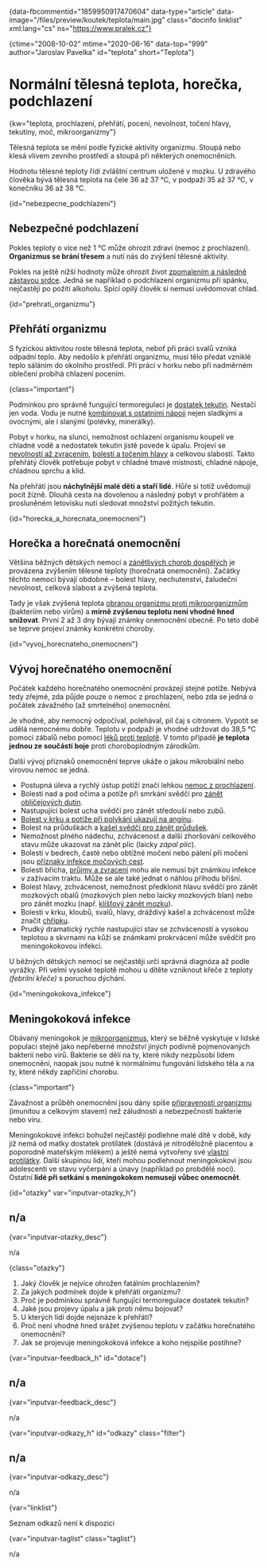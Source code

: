 
{data-fbcommentid="1859950917470604" data-type="article" data-image="/files/preview/koutek/teplota/main.jpg" class="docinfo linklist" xml:lang="cs" ns="https://www.pralek.cz"}

{ctime="2008-10-02" mtime="2020-06-16" data-top="999" author="Jaroslav Pavelka" id="teplota" short="Teplota"}

# Normální tělesná teplota, horečka, podchlazení 

{kw="teplota, prochlazení, přehřátí, pocení, nevolnost, točení hlavy, tekutiny, moč, mikroorganizmy"}

Tělesná teplota se mění podle fyzické aktivity organizmu. Stoupá nebo klesá vlivem zevního prostředí a stoupá při některých onemocněních. 

Hodnotu tělesné teploty řídí zvláštní centrum uložené v mozku. U zdravého člověka bývá tělesná teplota na čele 36 až 37 °C, v podpaží 35 až 37 °C, v konečníku 36 až 38 °C. 

{id="nebezpecne_podchlazeni"}

## Nebezpečné podchlazení 

Pokles teploty o více než 1 °C může ohrozit zdraví (nemoc z prochlazení). **Organizmus se brání třesem** a nutí nás do zvýšení tělesné aktivity. 

Pokles na ještě nižší hodnoty může ohrozit život [zpomalením a následně zástavou srdce][1]. Jedná se například o podchlazení organizmu při spánku, nejčastěji po požití alkoholu. Spící opilý člověk si nemusí uvědomovat chlad. 

{id="prehrati_organizmu"}

## Přehřátí organizmu 

S fyzickou aktivitou roste tělesná teplota, neboť při práci svalů vzniká odpadní teplo. Aby nedošlo k přehřátí organizmu, musí tělo předat vzniklé teplo sáláním do okolního prostředí. Při práci v horku nebo při nadměrném oblečení probíhá chlazení pocením. 

{class="important"}

Podmínkou pro správně fungující termoregulaci je [dostatek tekutin][2]. Nestačí jen voda. Vodu je nutné [kombinovat s ostatními nápoji][2] nejen sladkými a ovocnými, ale i slanými (polévky, minerálky). 

Pobyt v horku, na slunci, nemožnost ochlazení organismu koupelí ve chladné vodě a nedostatek tekutin jistě povede k úpalu. Projeví se [nevolností až zvracením][3], [bolestí a točením hlavy][4] a celkovou slabostí. Takto přehřátý člověk potřebuje pobyt v chladné tmavé místnosti, chladné nápoje, chladnou sprchu a klid. 

Na přehřátí jsou **náchylnější malé děti a staří lidé**. Hůře si totiž uvědomují pocit žízně. Dlouhá cesta na dovolenou a následný pobyt v prohřátém a prosluněném letovisku nutí sledovat množství požitých tekutin. 

{id="horecka\_a\_horecnata_onemocneni"}

## Horečka a horečnatá onemocnění 

Většina běžných dětských nemocí a [zánětlivých chorob dospělých][5] je provázena zvýšením tělesné teploty (horečnatá onemocnění). Začátky těchto nemocí bývají obdobné – bolest hlavy, nechutenství, žaludeční nevolnost, celková slabost a zvýšená teplota. 

Tady je však zvýšená teplota [obranou organizmu proti mikroorganizmům][6] (bakteriím nebo virům) a **mírně zvýšenou teplotu není vhodné hned snižovat**. První 2 až 3 dny bývají známky onemocnění obecně. Po této době se teprve projeví známky konkrétní choroby. 

{id="vyvoj\_horecnateho\_onemocneni"}

## Vývoj horečnatého onemocnění 

Počátek každého horečnatého onemocnění provázejí stejné potíže. Nebývá tedy zřejmé, zda půjde pouze o nemoc z prochlazení, nebo zda se jedná o počátek závažného (až smrtelného) onemocnění. 

Je vhodné, aby nemocný odpočíval, polehával, pil čaj s citronem. Vypotit se udělá nemocnému dobře. Teplotu v podpaží je vhodné udržovat do 38,5 °C pomocí zábalů nebo pomocí [léků proti teplotě][7]. V tomto případě **je teplota jednou ze součástí boje** proti choroboplodným zárodkům. 

Další vývoj příznaků onemocnění teprve ukáže o jakou mikrobiální nebo virovou nemoc se jedná. 

  * Postupná úleva a rychlý ústup potíží značí lehkou [nemoc z prochlazení][8]. 
  * Bolesti nad a pod očima a potíže při smrkání svědčí pro [zánět obličejových dutin][9]. 
  * Nastupující bolest ucha svědčí pro zánět středouší nebo zubů. 
  * [Bolest v krku a potíže při polykání ukazují na angínu][8]. 
  * Bolest na průduškách a [kašel svědčí pro zánět průdušek][10]. 
  * Nemožnost plného nádechu, zchvácenost a další zhoršování celkového stavu může ukazovat na zánět plic (laicky _zápal plic_). 
  * Bolesti v bedrech, časté nebo obtížné močení nebo pálení při močení jsou [příznaky infekce močových cest][11]. 
  * Bolesti břicha, [průjmy a zvracení][3] mohu ale nemusí být známkou infekce v zažívacím traktu. Může se ale také jednat o náhlou příhodu břišní. 
  * Bolest hlavy, zchvácenost, nemožnost předklonit hlavu svědčí pro zánět mozkových obalů (mozkových plen nebo laicky mozkových blan) nebo pro zánět mozku (např. [klíšťový zánět mozku][12]). 
  * Bolesti v krku, kloubů, svalů, hlavy, dráždivý kašel a zchvácenost může značit [chřipku][13]. 
  * Prudký dramatický rychle nastupující stav se zchváceností a vysokou teplotou a skvrnami na kůži se známkami prokrvácení může svědčit pro meningokokovou infekci. 

U běžných dětských nemocí se nejčastěji určí správná diagnóza až podle vyrážky. Při velmi vysoké teplotě mohou u dítěte vzniknout křeče z teploty _(febrilní křeče)_ s poruchou dýchání. 

{id="meningokokova_infekce"}

## Meningokoková infekce 

Obávaný meningokok je [mikroorganizmus][14], který se běžně vyskytuje v lidské populaci stejně jako nepřeberné množství jiných podivně pojmenovaných bakterií nebo virů. Bakterie se dělí na ty, které nikdy nezpůsobí lidem onemocnění, naopak jsou nutné k normálnímu fungování lidského těla a na ty, které někdy zapříčiní chorobu. 

{class="important"}

Závažnost a průběh onemocnění jsou dány spíše [připraveností organizmu][15] (imunitou a celkovým stavem) než záludností a nebezpečností bakterie nebo viru. 

Meningokokové infekci bohužel nejčastěji podlehne malé dítě v době, kdy již nemá od matky dostatek protilátek (dostává je nitroděložně placentou a poporodně mateřským mlékem) a ještě nemá vytvořeny své [vlastní protilátky][6]. Další skupinou lidí, kteří mohou podlehnout meningokokovi jsou adolescenti ve stavu vyčerpání a únavy (například po probdělé noci). Ostatní **lidé při setkání s meningokokem nemusejí vůbec onemocnět**. 

{id="otazky" var="inputvar-otazky_h"}

## n/a 

{var="inputvar-otazky_desc"}

n/a 

{class="otazky"}

  1. Jaký člověk je nejvíce ohrožen fatálním prochlazením? 
  2. Za jakých podmínek dojde k přehřátí organizmu? 
  3. Proč je podmínkou správně fungující termoregulace dostatek tekutin? 
  4. Jaké jsou projevy úpalu a jak proti němu bojovat? 
  5. U kterých lidí dojde nejsnáze k přehřátí? 
  6. Proč není vhodné hned srážet zvýšenou teplotu v začátku horečnatého onemocnění? 
  7. Jak se projevuje meningokoková infekce a koho nejspíše postihne? 

{var="inputvar-feedback_h" id="dotace"}

## n/a 

{var="inputvar-feedback_desc"}

n/a 

{var="inputvar-odkazy_h" id="odkazy" class="filter"}

## n/a 

{var="inputvar-odkazy_desc"}

n/a 

{var="linklist"}

Seznam odkazů není k dispozici 

{var="inputvar-taglist" class="taglist"}

n/a

 [1]: resuscitace
 [2]: prijem_tekutin
 [3]: travici_potize
 [4]: bolesti_hlavy
 [5]: vyvoj_zanetu
 [6]: imunita
 [7]: analgetika
 [8]: angina
 [9]: ryma
 [10]: kasel
 [11]: mocove_kameny
 [12]: prisate_kliste
 [13]: chripka
 [14]: bakterie
 [15]: jak_neonemocnet


